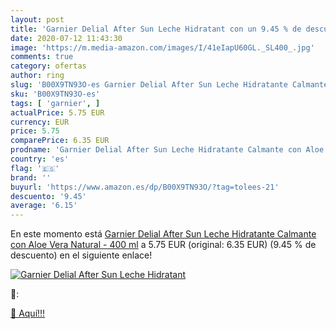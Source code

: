 ```yaml
---
layout: post
title: 'Garnier Delial After Sun Leche Hidratant con un 9.45 % de descuento'
date: 2020-07-12 11:43:30
image: 'https://m.media-amazon.com/images/I/41eIapU60GL._SL400_.jpg'
comments: true
category: ofertas
author: ring
slug: 'B00X9TN93O-es Garnier Delial After Sun Leche Hidratante Calmante con...'
sku: 'B00X9TN93O-es'
tags: [ 'garnier', ]
actualPrice: 5.75 EUR
currency: EUR
price: 5.75
comparePrice: 6.35 EUR
prodname: 'Garnier Delial After Sun Leche Hidratante Calmante con Aloe Vera Natural - 400 ml'
country: 'es'
flag: '🇪🇸'
brand: ''
buyurl: 'https://www.amazon.es/dp/B00X9TN93O/?tag=tolees-21'
descuento: '9.45'
average: '6.15'
---
```


En este momento está [Garnier Delial After Sun Leche Hidratante Calmante con Aloe Vera Natural - 400 ml](https://www.amazon.es/dp/B00X9TN93O/?tag=tolees-21) a 5.75 EUR (original: 6.35 EUR) (9.45 %  de descuento) en el siguiente enlace!

[![Garnier Delial After Sun Leche Hidratant](https://m.media-amazon.com/images/I/41eIapU60GL._SL400_.jpg)](https://www.amazon.es/dp/B00X9TN93O/?tag=tolees-21)

🔎:


[🛒 Aquí!!!](https://www.amazon.es/dp/B00X9TN93O/?tag=tolees-21)

